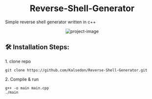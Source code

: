 <h1 align="center" id="title">Reverse-Shell-Generator</h1>

<p id="description">Simple reverse shell generator written in c++</p>

<p align="center"><img src="https://user-images.githubusercontent.com/63361423/185484301-0091d0a3-b48f-4ac9-9504-4a413a78104e.png" alt="project-image"></p>

<h2>🛠️ Installation Steps:</h2>

<p>1. clone repo</p>

```
git clone https://github.com/Kalsedon/Reverse-Shell-Generator.git
```

<p>2. Compile &amp; run</p>

```
g++ -o main main.cpp
./main
```
